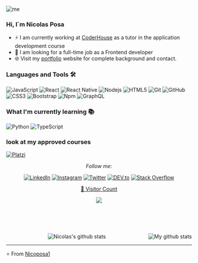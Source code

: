 ![me](https://media-exp3.licdn.com/dms/image/C4E16AQFQ2QUL2EznGg/profile-displaybackgroundimage-shrink_200_800/0/1608141044165?e=1629331200&v=beta&t=fi-tAPe_cLgqBp0t_F-MeMSTlXGBJcgBl5U1HO8YvDQ)

### Hi, I´m Nicolas Posa

- ⚡ I am currently working at [CoderHouse](https://www.coderhouse.com/online/desarrollo-aplicaciones) as a tutor in the application development course
- 🔭 I am looking for a full-time job as a Frontend developer
- 🌐 Visit my [portfolio](https://nicoposa1.github.io/portfolio/) website for complete background and contact.

### Languages and Tools 🛠 

![JavaScript](https://img.shields.io/badge/-JavaScript-%23F7DF1C?style=flat-square&logo=javascript&logoColor=000000&labelColor=%23F7DF1C&color=%23FFCE5A)
![React](https://img.shields.io/badge/-React-61DAFB?style=flat-square&logo=react&logoColor=ffffff)
![React Native](https://img.shields.io/badge/React_Native-282C34?logo=react&logoColor=61DAFB)
![Nodejs](https://img.shields.io/badge/-Nodejs-339933?style=flat-square&logo=Node.js&logoColor=ffffff)
![HTML5](https://img.shields.io/badge/-HTML5-%23E44D27?style=flat-square&logo=html5&logoColor=ffffff)
![Git](https://img.shields.io/badge/-Git-%23F05032?style=flat-square&logo=git&logoColor=%23ffffff)
![GitHub](https://img.shields.io/badge/-GitHub-181717?style=flat-square&logo=github)
![CSS3](https://img.shields.io/badge/-CSS3-%231572B6?style=flat-square&logo=css3)
![Bootstrap](https://img.shields.io/badge/-Bootstrap-563D7C?style=flat-square&logo=Bootstrap)
![Npm](https://img.shields.io/badge/-npm-CB3837?style=flat-square&logo=npm)
![GraphQL](https://img.shields.io/badge/-GraphQL-E10098?style=flat-square&logo=graphql)

### What I'm currently learning 📚

![Python](https://github.com/hussainweb/hussainweb/blob/main/icons/python.png?raw=true)
![TypeScript](https://github.com/hussainweb/hussainweb/blob/main/icons/typescript.png?raw=true)

### look at my approved courses
<a href="https://platzi.com/p/Nicoposa1/" target="_blank"><img alt="Platzi" src="https://avatars.githubusercontent.com/u/2975064?s=200&v=4"></a>


<div align="center">

<i>Follow me:</i><br>

<a href="https://www.linkedin.com/in/nicolasposa/" target="_blank"><img src="https://img.shields.io/badge/LinkedIn-%230077B5.svg?&style=flat-square&logo=linkedin&logoColor=white" alt="LinkedIn"></a>
<a href="https://www.instagram.com/nicoposa1/" target="_blank"><img src="https://img.shields.io/badge/Instagram-%23E4405F.svg?&style=flat-square&logo=instagram&logoColor=white" alt="Instagram"></a>
<a href="https://twitter.com/nicoposa1" target="_blank"><img src="https://img.shields.io/twitter/url?style=social&url=https%3A%2F%2Ftwitter.com%2Fnicoposa1" alt="Twitter"></a>
<a href="https://dev.to/nicoposa1" target="_blank"><img src="https://img.shields.io/badge/DEV-%230A0A0A.svg?&style=flat-square&logo=DEV.to&logoColor=white" alt="DEV.to"></a>
<a href="https://stackoverflow.com/users/12422314/nicoposa1" target="_blank"><img alt="Stack Overflow" src="https://img.shields.io/badge/-Stack%20Overflow-FE7A16?style=flat-square&logo=Stack-Overflow&logoColor=white"></a>

</div>

<div align="center" >
  <a href="https://profile-counter.glitch.me/Nicoposa1/count.svg">
    <p align="center">👀 Visitor Count </p>
    <img align="center" src="https://profile-counter.glitch.me/Nicoposa1/count.svg" />
  </a>
  
<br>
<br>
<br>
<br>
<br>
  
  ![Nicolas's github stats](https://github-readme-stats.vercel.app/api?username=Nicoposa1&show_icons=true)
  <a href="https://github.com/Nicoposa1/github-readme-stats">
    <img align="right" src="https://github-readme-stats.vercel.app/api/top-langs/?username=Nicoposa1&layout=compact" alt="My github stats" />
  </a>  
</div>

---
⭐️ From [Nicoposa1](https://github.com/Nicoposa1)

<!--
**Nicoposa1/Nicoposa1** is a ✨ _special_ ✨ repository because its `README.md` (this file) appears on your GitHub profile.

Here are some ideas to get you started:

- 🔭 I’m currently working on ...
- 🌱 I’m currently learning ...
- 👯 I’m looking to collaborate on ...
- 🤔 I’m looking for help with ...
- 💬 Ask me about ...
- 📫 How to reach me: ...
- 😄 Pronouns: ...
- ⚡ Fun fact: ...
-->
